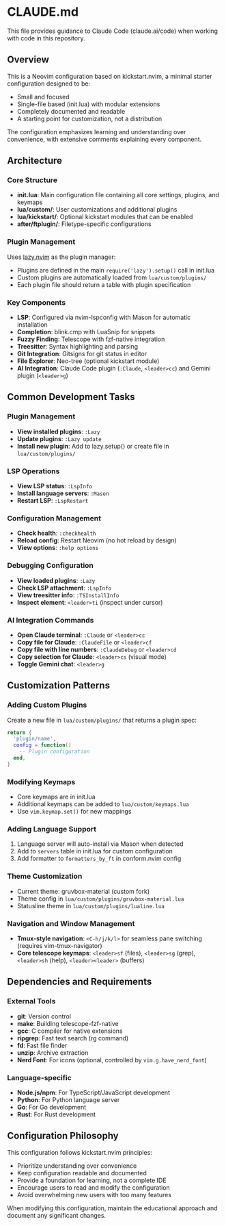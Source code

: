 # CLAUDE.md

This file provides guidance to Claude Code (claude.ai/code) when working with code in this repository.

## Overview

This is a Neovim configuration based on kickstart.nvim, a minimal starter configuration designed to be:
- Small and focused
- Single-file based (init.lua) with modular extensions
- Completely documented and readable
- A starting point for customization, not a distribution

The configuration emphasizes learning and understanding over convenience, with extensive comments explaining every component.

## Architecture

### Core Structure
- **init.lua**: Main configuration file containing all core settings, plugins, and keymaps
- **lua/custom/**: User customizations and additional plugins
- **lua/kickstart/**: Optional kickstart modules that can be enabled
- **after/ftplugin/**: Filetype-specific configurations

### Plugin Management
Uses [lazy.nvim](https://github.com/folke/lazy.nvim) as the plugin manager:
- Plugins are defined in the main `require('lazy').setup()` call in init.lua
- Custom plugins are automatically loaded from `lua/custom/plugins/`
- Each plugin file should return a table with plugin specification

### Key Components
- **LSP**: Configured via nvim-lspconfig with Mason for automatic installation
- **Completion**: blink.cmp with LuaSnip for snippets
- **Fuzzy Finding**: Telescope with fzf-native integration
- **Treesitter**: Syntax highlighting and parsing
- **Git Integration**: Gitsigns for git status in editor
- **File Explorer**: Neo-tree (optional kickstart module)
- **AI Integration**: Claude Code plugin (`:Claude`, `<leader>cc`) and Gemini plugin (`<leader>g`)

## Common Development Tasks

### Plugin Management
- **View installed plugins**: `:Lazy`
- **Update plugins**: `:Lazy update`
- **Install new plugin**: Add to lazy.setup() or create file in `lua/custom/plugins/`

### LSP Operations
- **View LSP status**: `:LspInfo`
- **Install language servers**: `:Mason`
- **Restart LSP**: `:LspRestart`

### Configuration Management
- **Check health**: `:checkhealth`
- **Reload config**: Restart Neovim (no hot reload by design)
- **View options**: `:help options`

### Debugging Configuration
- **View loaded plugins**: `:Lazy`
- **Check LSP attachment**: `:LspInfo`
- **View treesitter info**: `:TSInstallInfo`
- **Inspect element**: `<leader>ti` (inspect under cursor)

### AI Integration Commands
- **Open Claude terminal**: `:Claude` or `<leader>cc`
- **Copy file for Claude**: `:ClaudeFile` or `<leader>cf`
- **Copy file with line numbers**: `:ClaudeDebug` or `<leader>cd`
- **Copy selection for Claude**: `<leader>cs` (visual mode)
- **Toggle Gemini chat**: `<leader>g`

## Customization Patterns

### Adding Custom Plugins
Create a new file in `lua/custom/plugins/` that returns a plugin spec:
```lua
return {
  'plugin/name',
  config = function()
    -- Plugin configuration
  end,
}
```

### Modifying Keymaps
- Core keymaps are in init.lua
- Additional keymaps can be added to `lua/custom/keymaps.lua`
- Use `vim.keymap.set()` for new mappings

### Adding Language Support
1. Language server will auto-install via Mason when detected
2. Add to `servers` table in init.lua for custom configuration
3. Add formatter to `formatters_by_ft` in conform.nvim config

### Theme Customization
- Current theme: gruvbox-material (custom fork)
- Theme config in `lua/custom/plugins/gruvbox-material.lua`
- Statusline theme in `lua/custom/plugins/lualine.lua`

### Navigation and Window Management
- **Tmux-style navigation**: `<C-h/j/k/l>` for seamless pane switching (requires vim-tmux-navigator)
- **Core telescope keymaps**: `<leader>sf` (files), `<leader>sg` (grep), `<leader>sh` (help), `<leader><leader>` (buffers)

## Dependencies and Requirements

### External Tools
- **git**: Version control
- **make**: Building telescope-fzf-native
- **gcc**: C compiler for native extensions
- **ripgrep**: Fast text search (rg command)
- **fd**: Fast file finder
- **unzip**: Archive extraction
- **Nerd Font**: For icons (optional, controlled by `vim.g.have_nerd_font`)

### Language-specific
- **Node.js/npm**: For TypeScript/JavaScript development
- **Python**: For Python language server
- **Go**: For Go development
- **Rust**: For Rust development

## Configuration Philosophy

This configuration follows kickstart.nvim principles:
- Prioritize understanding over convenience
- Keep configuration readable and documented
- Provide a foundation for learning, not a complete IDE
- Encourage users to read and modify the configuration
- Avoid overwhelming new users with too many features

When modifying this configuration, maintain the educational approach and document any significant changes.